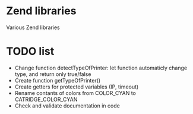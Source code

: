 Zend libraries
==============

Various Zend libraries


TODO list
==============

- Change function detectTypeOfPrinter: let function automaticly change type, and return only true/false
- Create function getTypeOfPrinter()
- Create getters for protected variables (IP, timeout)
- Rename contants of colors from COLOR_CYAN to CATRIDGE_COLOR_CYAN
- Check and validate documentation in code
